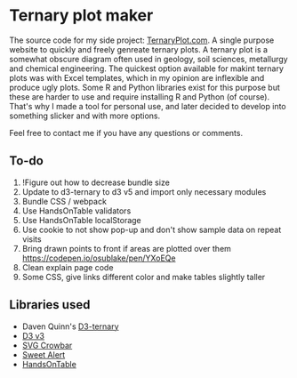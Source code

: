 # Ternary plot maker

The source code for my side project: [TernaryPlot.com](http://www.ternaryplot.com). A single purpose website to quickly and freely genreate ternary plots. A ternary plot is a somewhat obscure diagram often used in geology, soil sciences, metallurgy and chemical engineering. The quickest option available for makint ternary plots was with Excel templates, which in my opinion are inflexible and produce ugly plots. Some R and Python libraries exist for this purpose but these are harder to use and require installing R and Python (of course). That's why I made a tool for personal use, and later decided to develop into something slicker and with more options.

Feel free to contact me if you have any questions or comments.

## To-do

1. !Figure out how to decrease bundle size
2. Update to d3-ternary to d3 v5 and import only necessary modules
3. Bundle CSS / webpack
2. Use HandsOnTable validators
4. Use HandsOnTable localStorage
4. Use cookie to not show pop-up and don't show sample data on repeat visits
3. Bring drawn points to front if areas are plotted over them https://codepen.io/osublake/pen/YXoEQe 
4. Clean explain page code
5. Some CSS, give links different color and make tables slightly taller

## Libraries used

* Daven Quinn's [D3-ternary](https://github.com/davenquinn/d3-ternary)
* [D3 v3](https://d3js.org/)
* [SVG Crowbar](https://github.com/NYTimes/svg-crowbar)
* [Sweet Alert](https://sweetalert.js.org/)
* [HandsOnTable](https://handsontable.com/)
